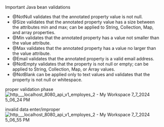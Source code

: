Important Java bean validations
 * @NotNull validates that the annotated property value is not null.
 * @Size validates that the annotated property value has a size between the attributes min and max; can be applied to String, Collection, Map, and array properties.
 * @Min validates that the annotated property has a value not smaller than the value attribute.
 * @Max validates that the annotated property has a value no larger than the value attribute.
 * @Email validates that the annotated property is a valid email address.
 * @NotEmpty validates that the property is not null or empty; can be applied to String, Collection, Map, or Array values.
 * @NotBlank can be applied only to text values and validates that the property is not null or whitespace.

proper validation phase
![http___localhost_8080_api_v1_employes_2 - My Workspace 7_7_2024 5_06_24 PM](https://github.com/devc1234/Hibernate-validation-h2-spring-boot/assets/155445639/4d79215d-07a2-468a-b4fb-b3bbe3b1d6d7)

invalid data enter/improper
![http___localhost_8080_api_v1_employes_2 - My Workspace 7_7_2024 5_06_55 PM](https://github.com/devc1234/Hibernate-validation-h2-spring-boot/assets/155445639/5b156829-e38a-49c4-a616-8b3134a1fa13)
